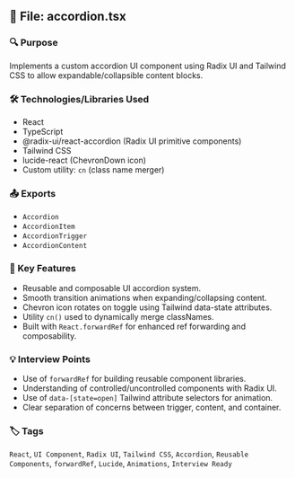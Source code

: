 ## 📁 File: accordion.tsx

### 🔍 Purpose
Implements a custom accordion UI component using Radix UI and Tailwind CSS to allow expandable/collapsible content blocks.

### 🛠️ Technologies/Libraries Used
- React
- TypeScript
- @radix-ui/react-accordion (Radix UI primitive components)
- Tailwind CSS
- lucide-react (ChevronDown icon)
- Custom utility: `cn` (class name merger)

### 📤 Exports
- `Accordion`
- `AccordionItem`
- `AccordionTrigger`
- `AccordionContent`

### 🧠 Key Features
- Reusable and composable UI accordion system.
- Smooth transition animations when expanding/collapsing content.
- Chevron icon rotates on toggle using Tailwind data-state attributes.
- Utility `cn()` used to dynamically merge classNames.
- Built with `React.forwardRef` for enhanced ref forwarding and composability.

### 💡 Interview Points
- Use of `forwardRef` for building reusable component libraries.
- Understanding of controlled/uncontrolled components with Radix UI.
- Use of `data-[state=open]` Tailwind attribute selectors for animation.
- Clear separation of concerns between trigger, content, and container.

### 🏷️ Tags
`React`, `UI Component`, `Radix UI`, `Tailwind CSS`, `Accordion`, `Reusable Components`, `forwardRef`, `Lucide`, `Animations`, `Interview Ready`

